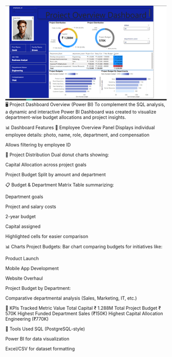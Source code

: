 ![image](https://github.com/Hemanth050/Project-overview-Dashboard/blob/3044f20deba2151b39d5caac6e66a39d3bcf01f9/Project%20overview%20Dahboard.png)
🖥️ Project Dashboard Overview (Power BI)
To complement the SQL analysis, a dynamic and interactive Power BI Dashboard was created to visualize department-wise budget allocations and project insights.


📊 Dashboard Features
🎯 Employee Overview Panel
Displays individual employee details: photo, name, role, department, and compensation

Allows filtering by employee ID

🧩 Project Distribution
Dual donut charts showing:

Capital Allocation across project goals

Project Budget Split by amount and department

📋 Budget & Department Matrix
Table summarizing:

Department goals

Project and salary costs

2-year budget

Capital assigned

Highlighted cells for easier comparison

📊 Charts
Project Budgets: Bar chart comparing budgets for initiatives like:

Product Launch

Mobile App Development

Website Overhaul

Project Budget by Department:

Comparative departmental analysis (Sales, Marketing, IT, etc.)

📌 KPIs Tracked
Metric	Value
Total Capital	₹ 1.288M
Total Project Budget	₹ 570K
Highest Funded Department	Sales (₹150K)
Highest Capital Allocation	Engineering (₹770K)

🧰 Tools Used
SQL (PostgreSQL-style)

Power BI for data visualization

Excel/CSV for dataset formatting

